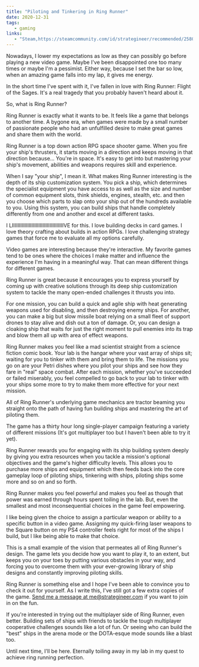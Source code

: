 ```yaml
---
title: "Piloting and Tinkering in Ring Runner"
date: 2020-12-31
tags:
   - gaming
links:
   - "Steam,https://steamcommunity.com/id/strategineer/recommended/258010/"
---
```

Nowadays, I lower my expectations as low as they can possibly go before playing a new video game. Maybe I've been disappointed one too many times or maybe I'm a pessimist. Either way, because I set the bar so low, when an amazing game falls into my lap, it gives me energy.

In the short time I've spent with it, I've fallen in love with Ring Runner: Flight of the Sages. It's a real tragedy that you probably haven't heard about it.

So, what is Ring Runner?

Ring Runner is exactly what it wants to be. It feels like a game that belongs to another time. A bygone era, when games were made by a small number of passionate people who had an unfulfilled desire to make great games and share them with the world.

Ring Runner is a top down action RPG space shooter game. When you fire your ship's thrusters, it starts moving in a direction and keeps moving in that direction because... You're in space. It's easy to get into but mastering your ship's movement, abilities and weapons requires skill and experience.

When I say "your ship", I mean it. What makes Ring Runner interesting is the depth of its ship customization system. You pick a ship, which determines the specialist equipment you have access to as well as the size and number of common equipment slots, think shields, engines, stealth, etc. and then you choose which parts to slap onto your ship out of the hundreds available to you. Using this system, you can build ships that handle completely differently from one and another and excel at different tasks.

I LIIIIIIIIIIIIIIIIIIIIIIIIIIIIIIIIIIIIIVE for this. I love building decks in card games. I love theory crafting about builds in action RPGs. I love challenging strategy games that force me to evaluate all my options carefully.

Video games are interesting because they're interactive. My favorite games tend to be ones where the choices I make matter and influence the experience I'm having in a meaningful way. That can mean different things for different games.

Ring Runner is great because it encourages you to express yourself by coming up with creative solutions through its deep ship customization system to tackle the many open-ended challenges it thrusts you into.

For one mission, you can build a quick and agile ship with heat generating weapons used for disabling, and then destroying enemy ships. For another, you can make a big but slow missile boat relying on a small fleet of support drones to stay alive and dish out a ton of damage. Or, you can design a cloaking ship that waits for just the right moment to pull enemies into its trap and blow them all up with area of effect weapons.

Ring Runner makes you feel like a mad scientist straight from a science fiction comic book. Your lab is the hangar where your vast array of ships sit; waiting for you to tinker with them and bring them to life. The missions you go on are your Petri dishes where you pilot your ships and see how they fare in "real" space combat. After each mission, whether you've succeeded or failed miserably, you feel compelled to go back to your lab to tinker with your ships some more to try to make them more effective for your next mission.

All of Ring Runner's underlying game mechanics are tractor beaming you straight onto the path of having fun building ships and mastering the art of piloting them.

The game has a thirty hour long single-player campaign featuring a variety of different missions (It's got multiplayer too but I haven't been able to try it yet).

Ring Runner rewards you for engaging with its ship building system deeply by giving you extra resources when you tackle a mission's optional objectives and the game's higher difficulty levels. This allows you to purchase more ships and equipment which then feeds back into the core gameplay loop of piloting ships, tinkering with ships, piloting ships some more and so on and so forth.

Ring Runner makes you feel powerful and makes you feel as though that power was earned through hours spent toiling in the lab. But, even the smallest and most inconsequential choices in the game feel empowering.

I like being given the choice to assign a particular weapon or ability to a specific button in a video game. Assigning my quick-firing laser weapons to the Square button on my PS4 controller feels right for most of the ships I build, but I like being able to make that choice.

This is a small example of the vision that permeates all of Ring Runner's design. The game lets you decide how you want to play it, to an extent, but keeps you on your toes by putting various obstacles in your way, and forcing you to overcome them with your ever-growing library of ship designs and constantly improving piloting skills.

Ring Runner is something else and I hope I've been able to convince you to check it out for yourself. As I write this, I've still got a few extra copies of the game. [Send me a message at me@strategineer.com](mailto:me@strategineer.com) if you want to join in on the fun.

If you're interested in trying out the multiplayer side of Ring Runner, even better. Building sets of ships with friends to tackle the tough multiplayer cooperative challenges sounds like a lot of fun. Or seeing who can build the "best" ships in the arena mode or the DOTA-esque mode sounds like a blast too.

Until next time, I'll be here. Eternally toiling away in my lab in my quest to achieve ring running perfection.

